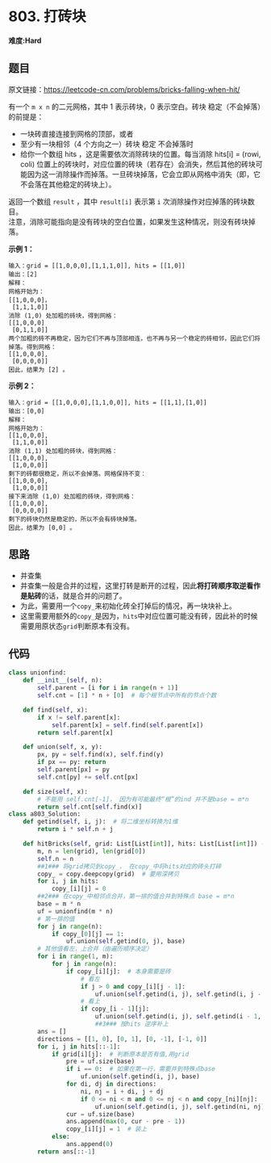 # 803. 打砖块
**难度:Hard**
## 题目
原文链接：https://leetcode-cn.com/problems/bricks-falling-when-hit/

有一个 `m x n` 的二元网格，其中 1 表示砖块，0 表示空白。砖块 稳定（不会掉落）的前提是：
* 一块砖直接连接到网格的顶部，或者
* 至少有一块相邻（4 个方向之一）砖块 稳定 不会掉落时
* 给你一个数组 hits ，这是需要依次消除砖块的位置。每当消除 hits[i] = (rowi, coli) 位置上的砖块时，对应位置的砖块（若存在）会消失，然后其他的砖块可能因为这一消除操作而掉落。一旦砖块掉落，它会立即从网格中消失（即，它不会落在其他稳定的砖块上）。

返回一个数组 `result` ，其中 `result[i]` 表示第 `i` 次消除操作对应掉落的砖块数目。  
注意，消除可能指向是没有砖块的空白位置，如果发生这种情况，则没有砖块掉落。

**示例 1：**
```
输入：grid = [[1,0,0,0],[1,1,1,0]], hits = [[1,0]]
输出：[2]
解释：
网格开始为：
[[1,0,0,0]，
 [1,1,1,0]]
消除 (1,0) 处加粗的砖块，得到网格：
[[1,0,0,0]
 [0,1,1,0]]
两个加粗的砖不再稳定，因为它们不再与顶部相连，也不再与另一个稳定的砖相邻，因此它们将掉落。得到网格：
[[1,0,0,0],
 [0,0,0,0]]
因此，结果为 [2] 。
```
**示例 2：**
```
输入：grid = [[1,0,0,0],[1,1,0,0]], hits = [[1,1],[1,0]]
输出：[0,0]
解释：
网格开始为：
[[1,0,0,0],
 [1,1,0,0]]
消除 (1,1) 处加粗的砖块，得到网格：
[[1,0,0,0],
 [1,0,0,0]]
剩下的砖都很稳定，所以不会掉落。网格保持不变：
[[1,0,0,0], 
 [1,0,0,0]]
接下来消除 (1,0) 处加粗的砖块，得到网格：
[[1,0,0,0],
 [0,0,0,0]]
剩下的砖块仍然是稳定的，所以不会有砖块掉落。
因此，结果为 [0,0] 。
```

## 思路
* 并查集
* 并查集一般是合并的过程，这里打转是断开的过程，因此**将打砖顺序取逆看作是贴砖**的话，就是合并的问题了。
* 为此，需要用一个`copy_`来初始化砖全打掉后的情况，再一块块补上。
* 这里需要用额外的`copy_`是因为，`hits`中对应位置可能没有砖，因此补的时候需要用原状态`grid`判断原本有没有。

## 代码
```python
class unionfind:
    def __init__(self, n):
        self.parent = [i for i in range(n + 1)]
        self.cnt = [1] * n + [0]  # 每个根节点中所有的节点个数

    def find(self, x):
        if x != self.parent[x]:
            self.parent[x] = self.find(self.parent[x])
        return self.parent[x]

    def union(self, x, y):
        px, py = self.find(x), self.find(y)
        if px == py: return
        self.parent[px] = py
        self.cnt[py] += self.cnt[px]

    def size(self, x):
        # 不能用 self.cnt[-1]， 因为有可能最终“根”的ind 并不是base = m*n
        return self.cnt[self.find(x)]
class a803_Solution:
    def getind(self, i, j):  # 将二维坐标转换为1维
        return i * self.n + j

    def hitBricks(self, grid: List[List[int]], hits: List[List[int]]) -> List[int]:
        m, n = len(grid), len(grid[0])
        self.n = n
        ##1### 将grid拷贝到copy_， 在copy_中将hits对应的砖头打碎
        copy_ = copy.deepcopy(grid)  # 要用深拷贝
        for i, j in hits:
            copy_[i][j] = 0
        ##2### 在copy_中相邻点合并，第一排的值合并到特殊点 base = m*n
        base = m * n
        uf = unionfind(m * n)
        # 第一排的值
        for j in range(n):
            if copy_[0][j] == 1:
                uf.union(self.getind(0, j), base)
        # 其他值看左，上合并（由遍历顺序决定）
        for i in range(1, m):
            for j in range(n):
                if copy_[i][j]:  # 本身需要是砖
                    # 看左
                    if j > 0 and copy_[i][j - 1]:
                        uf.union(self.getind(i, j), self.getind(i, j - 1))
                    # 看上
                    if copy_[i - 1][j]:
                        uf.union(self.getind(i, j), self.getind(i - 1, j))
                        ##3### 按hits 逆序补上
        ans = []
        directions = [[1, 0], [0, 1], [0, -1], [-1, 0]]
        for i, j in hits[::-1]:
            if grid[i][j]:  # 判断原本是否有值,用grid
                pre = uf.size(base)
                if i == 0:  # 如果在第一行，需要并到特殊点base
                    uf.union(self.getind(i, j), base)
                for di, dj in directions:
                    ni, nj = i + di, j + dj
                    if 0 <= ni < m and 0 <= nj < n and copy_[ni][nj]:  # 这里用copy_，因为有可能周围的被打了还没装上
                        uf.union(self.getind(i, j), self.getind(ni, nj))
                cur = uf.size(base)
                ans.append(max(0, cur - pre - 1))
                copy_[i][j] = 1  # 装上
            else:
                ans.append(0)
        return ans[::-1]
```
